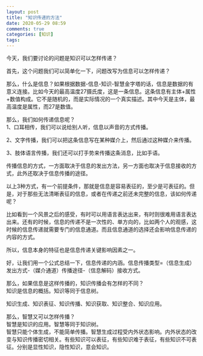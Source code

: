 ```yaml
---
layout: post
title: "知识传递的方法"
date: 2020-05-29 08:59
comments: true
categories: [知识]
tags: 
---
```

今天，我们要讨论的问题是知识可以怎样传递？  

首先，这个问题我们可以简单化一下，问题改写为信息可以怎样传递？  

那么，什么是信息？如果根据数据-信息-知识-智慧金字塔的话，信息是数据的有意义连接。比如今天的最高温度27摄氏度，这是一条信息。这条信息有主体+属性+数值构成。它不是随机的，而是实际情况的一个真实描述。其中今天是主体，最高温度是属性，而27是数值。  

那么，我们如何传递信息呢？  
1、口耳相传，我们可以说给别人听，信息以声音的方式传播。  

2、文字传播，我们可以把这条信息写在某种媒介上，然后通过这种媒介来传播。  

3、肢体语言传播，我们还可以打手势来传播这条消息，比如手语。  

传播信息的方式，一方面取决于信息的发出方法，另一方面也取决于信息接收的方式，此外还取决于信息传播的途径。  

以上3种方式，有一个前提条件，那就是信息是容易表征的，至少是可表征的。但是，对于那些无法清晰表征的信息，或者在传递之前还未完整的信息，该如何传递呢？  

比如看到一个风景之后的感受，有时可以用语言表达出来，有时则很难用语言表达出来。还有的时候，信息的传递不是一次性的、单方向的，比如两个人的观感，这时候的信息传递就需要专门的信息通道。而且信息通道的选择还会影响信息传递的内容的方式。  

所以，信息本身的特征也是信息传递关键影响因素之一。  

好，让我们用一个公式总结一下，信息传递的内涵。信息传播类型=（信息生成）发出方式-（媒介通道）传播途径-（信息解码）接收方式。  

那么，如果信息是这样传播的，知识传播会有怎样的不同？  
知识是信息的概括。知识等同于信息树。  

知识生成、知识表征、知识传播、知识获取、知识整合、知识应用。  

那么，智慧又可以怎样传播？  
智慧是知识的应用。智慧等同于知识树。  
智慧只能个体生成，不能简单传播。智慧生成过程受内外状态影响。内外状态的改变与知识传播密切相关。有些知识可以表征，有些知识难于表征，有些知识不可表征。分别是显性知识，隐性知识，意会知识。  


